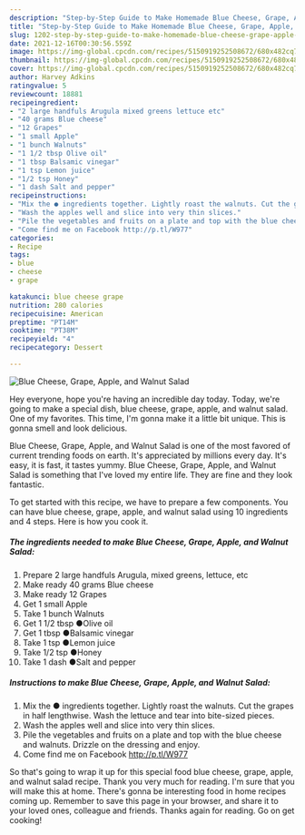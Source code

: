 ```yaml
---
description: "Step-by-Step Guide to Make Homemade Blue Cheese, Grape, Apple, and Walnut Salad"
title: "Step-by-Step Guide to Make Homemade Blue Cheese, Grape, Apple, and Walnut Salad"
slug: 1202-step-by-step-guide-to-make-homemade-blue-cheese-grape-apple-and-walnut-salad
date: 2021-12-16T00:30:56.559Z
image: https://img-global.cpcdn.com/recipes/5150919252508672/680x482cq70/blue-cheese-grape-apple-and-walnut-salad-recipe-main-photo.jpg
thumbnail: https://img-global.cpcdn.com/recipes/5150919252508672/680x482cq70/blue-cheese-grape-apple-and-walnut-salad-recipe-main-photo.jpg
cover: https://img-global.cpcdn.com/recipes/5150919252508672/680x482cq70/blue-cheese-grape-apple-and-walnut-salad-recipe-main-photo.jpg
author: Harvey Adkins
ratingvalue: 5
reviewcount: 18881
recipeingredient:
- "2 large handfuls Arugula mixed greens lettuce etc"
- "40 grams Blue cheese"
- "12 Grapes"
- "1 small Apple"
- "1 bunch Walnuts"
- "1 1/2 tbsp Olive oil"
- "1 tbsp Balsamic vinegar"
- "1 tsp Lemon juice"
- "1/2 tsp Honey"
- "1 dash Salt and pepper"
recipeinstructions:
- "Mix the ● ingredients together. Lightly roast the walnuts. Cut the grapes in half lengthwise. Wash the lettuce and tear into bite-sized pieces."
- "Wash the apples well and slice into very thin slices."
- "Pile the vegetables and fruits on a plate and top with the blue cheese and walnuts. Drizzle on the dressing and enjoy."
- "Come find me on Facebook http://p.tl/W977"
categories:
- Recipe
tags:
- blue
- cheese
- grape

katakunci: blue cheese grape 
nutrition: 280 calories
recipecuisine: American
preptime: "PT14M"
cooktime: "PT38M"
recipeyield: "4"
recipecategory: Dessert

---
```



![Blue Cheese, Grape, Apple, and Walnut Salad](https://img-global.cpcdn.com/recipes/5150919252508672/680x482cq70/blue-cheese-grape-apple-and-walnut-salad-recipe-main-photo.jpg)

Hey everyone, hope you're having an incredible day today. Today, we're going to make a special dish, blue cheese, grape, apple, and walnut salad. One of my favorites. This time, I'm gonna make it a little bit unique. This is gonna smell and look delicious.

Blue Cheese, Grape, Apple, and Walnut Salad is one of the most favored of current trending foods on earth. It's appreciated by millions every day. It's easy, it is fast, it tastes yummy. Blue Cheese, Grape, Apple, and Walnut Salad is something that I've loved my entire life. They are fine and they look fantastic.




To get started with this recipe, we have to prepare a few components. You can have blue cheese, grape, apple, and walnut salad using 10 ingredients and 4 steps. Here is how you cook it.

<!--inarticleads1-->

##### The ingredients needed to make Blue Cheese, Grape, Apple, and Walnut Salad:

1. Prepare 2 large handfuls Arugula, mixed greens, lettuce, etc
1. Make ready 40 grams Blue cheese
1. Make ready 12 Grapes
1. Get 1 small Apple
1. Take 1 bunch Walnuts
1. Get 1 1/2 tbsp ●Olive oil
1. Get 1 tbsp ●Balsamic vinegar
1. Take 1 tsp ●Lemon juice
1. Take 1/2 tsp ●Honey
1. Take 1 dash ●Salt and pepper




<!--inarticleads2-->

##### Instructions to make Blue Cheese, Grape, Apple, and Walnut Salad:

1. Mix the ● ingredients together. Lightly roast the walnuts. Cut the grapes in half lengthwise. Wash the lettuce and tear into bite-sized pieces.
1. Wash the apples well and slice into very thin slices.
1. Pile the vegetables and fruits on a plate and top with the blue cheese and walnuts. Drizzle on the dressing and enjoy.
1. Come find me on Facebook http://p.tl/W977




So that's going to wrap it up for this special food blue cheese, grape, apple, and walnut salad recipe. Thank you very much for reading. I'm sure that you will make this at home. There's gonna be interesting food in home recipes coming up. Remember to save this page in your browser, and share it to your loved ones, colleague and friends. Thanks again for reading. Go on get cooking!
